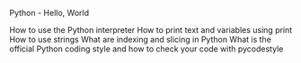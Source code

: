 Python - Hello, World

How to use the Python interpreter
How to print text and variables using print
How to use strings
What are indexing and slicing in Python
What is the official Python coding style and how to check your code with pycodestyle

